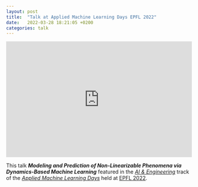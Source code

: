```yaml
---
layout: post
title:  "Talk at Applied Machine Learning Days EPFL 2022"
date:   2022-03-28 18:21:05 +0200
categories: talk
---
```


<iframe width="100%" height="315" src="https://www.youtube.com/embed/hfpG20ngHFA" title="YouTube video player" frameborder="0" allow="accelerometer; autoplay; clipboard-write; encrypted-media; gyroscope; picture-in-picture" allowfullscreen></iframe>

This talk ***Modeling and Prediction of Non-Linearizable Phenomena via Dynamics-Based Machine Learning*** featured in the [*AI & Engineering*](https://appliedmldays.org/events/amld-epfl-2022/tracks/ai-engineering) track of the [*Applied Machine Learning Days*](https://www.appliedmldays.org) held at [EPFL 2022](https://appliedmldays.org/events/amld-epfl-2022). 